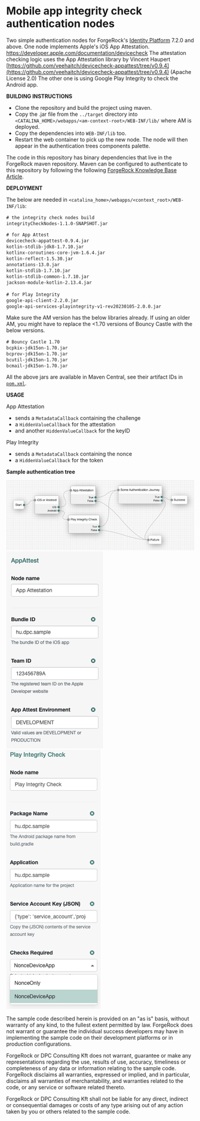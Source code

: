 <!--
 * The contents of this file are subject to the terms of the Common Development and
 * Distribution License (the License). You may not use this file except in compliance with the
 * License.
 *
 * You can obtain a copy of the License at legal/CDDLv1.0.txt. See the License for the
 * specific language governing permission and limitations under the License.
 *
 * When distributing Covered Software, include this CDDL Header Notice in each file and include
 * the License file at legal/CDDLv1.0.txt. If applicable, add the following below the CDDL
 * Header, with the fields enclosed by brackets [] replaced by your own identifying
 * information: "Portions copyright [year] [name of copyright owner]".
 *
 * Copyright 2022 ForgeRock AS.
 *
 * Portions Copyright 2023 DPC Consulting Kft
 *
 * Includes App Attestation library by Vincent Haupert
 * from https://github.com/veehaitch/devicecheck-appattest/tree/v0.9.4 (Apache License 2.0)
 *
-->
# Mobile app integrity check authentication nodes

Two simple authentication nodes for ForgeRock's [Identity Platform][forgerock_platform] 7.2.0 and above. 
One node implements Apple's iOS App Attestation. https://developer.apple.com/documentation/devicecheck
The attestation checking logic uses the App Attestation library by Vincent Haupert [https://github.com/veehaitch/devicecheck-appattest/tree/v0.9.4](https://github.com/veehaitch/devicecheck-appattest/tree/v0.9.4) (Apache License 2.0)
The other one is using Google Play Integrity to check the Android app.


**BUILDING INSTRUCTIONS**


- Clone the repository and build the project using maven.
- Copy the .jar file from the `../target` directory into `<CATALINA_HOME>/webapps/<am-context-root>/WEB-INF/lib/` where AM is deployed.
- Copy the dependencies into `WEB-INF/lib` too.
- Restart the web container to pick up the new node.  The node will then appear in the authentication trees components palette.


The code in this repository has binary dependencies that live in the ForgeRock maven repository. Maven can be configured to authenticate to this repository by following the following [ForgeRock Knowledge Base Article](https://backstage.forgerock.com/knowledge/kb/article/a74096897).

**DEPLOYMENT**

The below are needed in `<catalina_home>/webapps/<context_root>/WEB-INF/lib`:

```shell
# the integrity check nodes build
integrityCheckNodes-1.1.0-SNAPSHOT.jar
```

```shell
# for App Attest
devicecheck-appattest-0.9.4.jar
kotlin-stdlib-jdk8-1.7.10.jar
kotlinx-coroutines-core-jvm-1.6.4.jar
kotlin-reflect-1.5.30.jar
annotations-13.0.jar
kotlin-stdlib-1.7.10.jar
kotlin-stdlib-common-1.7.10.jar
jackson-module-kotlin-2.13.4.jar

# for Play Integrity
google-api-client-2.2.0.jar
google-api-services-playintegrity-v1-rev20230105-2.0.0.jar
```

Make sure the AM version has the below libraries already. If using an older AM, you might have to replace the <1.70 versions of Bouncy Castle with the below versions.
```shell
# Bouncy Castle 1.70
bcpkix-jdk15on-1.70.jar
bcprov-jdk15on-1.70.jar
bcutil-jdk15on-1.70.jar
bcmail-jdk15on-1.70.jar
```

All the above jars are available in Maven Central, see their artifact IDs in [`pom.xml`](pom.xml).

**USAGE**

App Attestation

- sends a `MetadataCallback` containing the challenge
- a `HiddenValueCallback` for the attestation
- and another `HiddenValueCallback` for the keyID

Play Integrity

- sends a `MetadataCallback` containing the nonce
- a `HiddenValueCallback` for the token

**Sample authentication tree**

![ScreenShot](./example.png)
![AppAttestSettings](./appattestsettings.png)
![PlayIntegritySettings](./playintegritysettings.png)
        
The sample code described herein is provided on an "as is" basis, without warranty of any kind, to the fullest extent permitted by law. ForgeRock does not warrant or guarantee the individual success developers may have in implementing the sample code on their development platforms or in production configurations.

ForgeRock or DPC Consulting Kft does not warrant, guarantee or make any representations regarding the use, results of use, accuracy, timeliness or completeness of any data or information relating to the sample code. ForgeRock disclaims all warranties, expressed or implied, and in particular, disclaims all warranties of merchantability, and warranties related to the code, or any service or software related thereto.

ForgeRock or DPC Consulting Kft shall not be liable for any direct, indirect or consequential damages or costs of any type arising out of any action taken by you or others related to the sample code.

[forgerock_platform]: https://www.forgerock.com/platform/  
